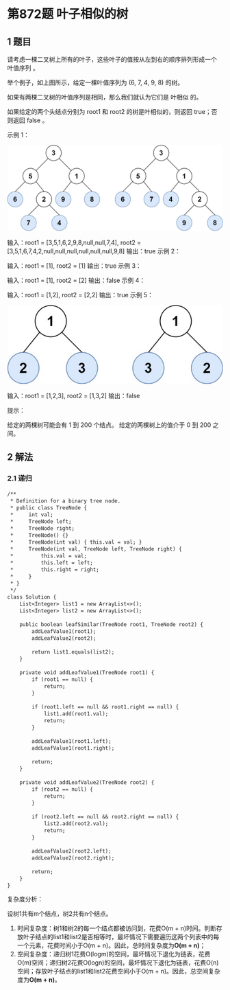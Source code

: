 # 第872题 叶子相似的树

## 1 题目

请考虑一棵二叉树上所有的叶子，这些叶子的值按从左到右的顺序排列形成一个 叶值序列 。



举个例子，如上图所示，给定一棵叶值序列为 (6, 7, 4, 9, 8) 的树。

如果有两棵二叉树的叶值序列是相同，那么我们就认为它们是 叶相似 的。

如果给定的两个头结点分别为 root1 和 root2 的树是叶相似的，则返回 true；否则返回 false 。

示例 1：

![872-题图1](images/872-题图1.jpg)

输入：root1 = [3,5,1,6,2,9,8,null,null,7,4], root2 = [3,5,1,6,7,4,2,null,null,null,null,null,null,9,8]
输出：true
示例 2：

输入：root1 = [1], root2 = [1]
输出：true
示例 3：

输入：root1 = [1], root2 = [2]
输出：false
示例 4：

输入：root1 = [1,2], root2 = [2,2]
输出：true
示例 5：

![872-题图2](images/872-题图2.jpg)

输入：root1 = [1,2,3], root2 = [1,3,2]
输出：false


提示：

给定的两棵树可能会有 1 到 200 个结点。
给定的两棵树上的值介于 0 到 200 之间。

## 2 解法

### 2.1 递归

```
/**
 * Definition for a binary tree node.
 * public class TreeNode {
 *     int val;
 *     TreeNode left;
 *     TreeNode right;
 *     TreeNode() {}
 *     TreeNode(int val) { this.val = val; }
 *     TreeNode(int val, TreeNode left, TreeNode right) {
 *         this.val = val;
 *         this.left = left;
 *         this.right = right;
 *     }
 * }
 */
class Solution {
    List<Integer> list1 = new ArrayList<>();
    List<Integer> list2 = new ArrayList<>();

    public boolean leafSimilar(TreeNode root1, TreeNode root2) {
        addLeafValue1(root1);
        addLeafValue2(root2);

        return list1.equals(list2);
    }

    private void addLeafValue1(TreeNode root1) {
        if (root1 == null) {
            return;
        }

        if (root1.left == null && root1.right == null) {
            list1.add(root1.val);
            return;
        }

        addLeafValue1(root1.left);
        addLeafValue1(root1.right);

        return;
    }

    private void addLeafValue2(TreeNode root2) {
        if (root2 == null) {
            return;
        }

        if (root2.left == null && root2.right == null) {
            list2.add(root2.val);
            return;
        }

        addLeafValue2(root2.left);
        addLeafValue2(root2.right);

        return;
    }
}
```

复杂度分析：

设树1共有m个结点，树2共有n个结点。

1. 时间复杂度：树1和树2的每一个结点都被访问到，花费O(m + n)时间。判断存放叶子结点的list1和list2是否相等时，最坏情况下需要遍历这两个列表中的每一个元素，花费时间小于O(m + n)。因此，总时间复杂度为**O(m + n)**；
2. 空间复杂度：递归树1花费O(logm)的空间，最坏情况下退化为链表，花费O(m)空间；递归树2花费O(logn)的空间，最坏情况下退化为链表，花费O(n)空间；存放叶子结点的list1和list2花费空间小于O(m + n)。因此，总空间复杂度为**O(m + n)**。